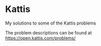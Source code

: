 # Kattis
My solutions to some of the Kattis problems

The problem descriptions can be found at https://open.kattis.com/problems/
